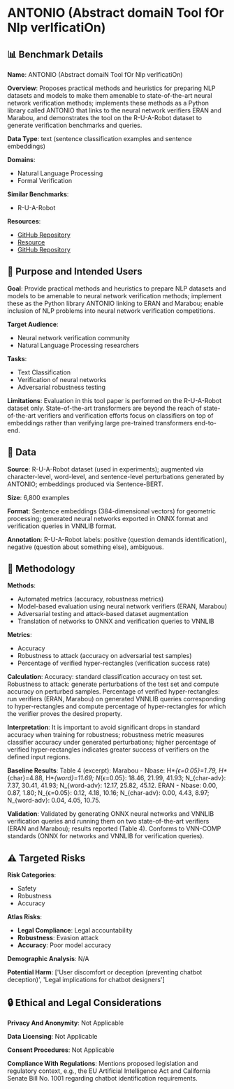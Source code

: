 # ANTONIO (Abstract domaiN Tool fOr Nlp verIficatiOn)

## 📊 Benchmark Details

**Name**: ANTONIO (Abstract domaiN Tool fOr Nlp verIficatiOn)

**Overview**: Proposes practical methods and heuristics for preparing NLP datasets and models to make them amenable to state-of-the-art neural network verification methods; implements these methods as a Python library called ANTONIO that links to the neural network verifiers ERAN and Marabou, and demonstrates the tool on the R-U-A-Robot dataset to generate verification benchmarks and queries.

**Data Type**: text (sentence classification examples and sentence embeddings)

**Domains**:
- Natural Language Processing
- Formal Verification

**Similar Benchmarks**:
- R-U-A-Robot

**Resources**:
- [GitHub Repository](https://github.com/ANTONIONLP/ANTONIO)
- [Resource](https://vnnlib.org/)
- [GitHub Repository](https://github.com/onnx/onnx)

## 🎯 Purpose and Intended Users

**Goal**: Provide practical methods and heuristics to prepare NLP datasets and models to be amenable to neural network verification methods; implement these as the Python library ANTONIO linking to ERAN and Marabou; enable inclusion of NLP problems into neural network verification competitions.

**Target Audience**:
- Neural network verification community
- Natural Language Processing researchers

**Tasks**:
- Text Classification
- Verification of neural networks
- Adversarial robustness testing

**Limitations**: Evaluation in this tool paper is performed on the R-U-A-Robot dataset only. State-of-the-art transformers are beyond the reach of state-of-the-art verifiers and verification efforts focus on classifiers on top of embeddings rather than verifying large pre-trained transformers end-to-end.

## 💾 Data

**Source**: R-U-A-Robot dataset (used in experiments); augmented via character-level, word-level, and sentence-level perturbations generated by ANTONIO; embeddings produced via Sentence-BERT.

**Size**: 6,800 examples

**Format**: Sentence embeddings (384-dimensional vectors) for geometric processing; generated neural networks exported in ONNX format and verification queries in VNNLIB format.

**Annotation**: R-U-A-Robot labels: positive (question demands identification), negative (question about something else), ambiguous.

## 🔬 Methodology

**Methods**:
- Automated metrics (accuracy, robustness metrics)
- Model-based evaluation using neural network verifiers (ERAN, Marabou)
- Adversarial testing and attack-based dataset augmentation
- Translation of networks to ONNX and verification queries to VNNLIB

**Metrics**:
- Accuracy
- Robustness to attack (accuracy on adversarial test samples)
- Percentage of verified hyper-rectangles (verification success rate)

**Calculation**: Accuracy: standard classification accuracy on test set. Robustness to attack: generate perturbations of the test set and compute accuracy on perturbed samples. Percentage of verified hyper-rectangles: run verifiers (ERAN, Marabou) on generated VNNLIB queries corresponding to hyper-rectangles and compute percentage of hyper-rectangles for which the verifier proves the desired property.

**Interpretation**: It is important to avoid significant drops in standard accuracy when training for robustness; robustness metric measures classifier accuracy under generated perturbations; higher percentage of verified hyper-rectangles indicates greater success of verifiers on the defined input regions.

**Baseline Results**: Table 4 (excerpt): Marabou - Nbase: H*_{ϵ=0.05}=1.79, H*_{char}=4.88, H*_{word}=11.69; N_{ϵ=0.05}: 18.46, 21.99, 41.93; N_{char-adv}: 7.37, 30.41, 41.93; N_{word-adv}: 12.17, 25.82, 45.12. ERAN - Nbase: 0.00, 0.87, 1.80; N_{ϵ=0.05}: 0.12, 4.18, 10.16; N_{char-adv}: 0.00, 4.43, 8.97; N_{word-adv}: 0.04, 4.05, 10.75.

**Validation**: Validated by generating ONNX neural networks and VNNLIB verification queries and running them on two state-of-the-art verifiers (ERAN and Marabou); results reported (Table 4). Conforms to VNN-COMP standards (ONNX for networks and VNNLIB for verification queries).

## ⚠️ Targeted Risks

**Risk Categories**:
- Safety
- Robustness
- Accuracy

**Atlas Risks**:
- **Legal Compliance**: Legal accountability
- **Robustness**: Evasion attack
- **Accuracy**: Poor model accuracy

**Demographic Analysis**: N/A

**Potential Harm**: ['User discomfort or deception (preventing chatbot deception)', 'Legal implications for chatbot designers']

## 🔒 Ethical and Legal Considerations

**Privacy And Anonymity**: Not Applicable

**Data Licensing**: Not Applicable

**Consent Procedures**: Not Applicable

**Compliance With Regulations**: Mentions proposed legislation and regulatory context, e.g., the EU Artificial Intelligence Act and California Senate Bill No. 1001 regarding chatbot identification requirements.
